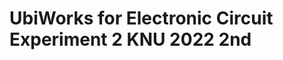 UbiWorks for Electronic Circuit Experiment 2 KNU 2022 2nd
===============================================================================
